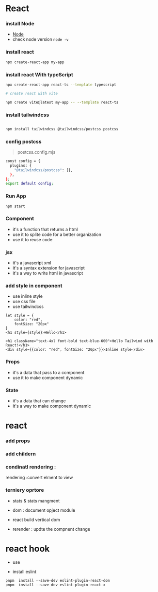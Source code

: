 # React
### install Node 
- [Node](https://nodejs.org/en/download/)
- check node version `node -v`


### install react

```bash
npx create-react-app my-app
```

### install react With typeScript
```bash
npx create-react-app react-ts --template typescript

# create react with vite

npm create vite@latest my-app -- --template react-ts 
```

### install tailwindcss
```bash

npm install tailwindcss @tailwindcss/postcss postcss

```
### config postcss
> postcss.config.mjs
```bash
const config = {
  plugins: {
    "@tailwindcss/postcss": {},
  },
};
export default config;
```

### Run App
```bash
npm start
```


### Component 
- it's a function that returns a html
- use it to splite code for a better organization
- use it to reuse code


### jsx 
- it's a javascript xml
- it's a syntax extension for javascript
- it's a way to write html in javascript

### add style in component
- use inline style
- use css file
- use tailwindcss
```
let style = {
    color: "red",
    fontSize: "20px"
}
<h1 style={style}>Hello</h1>

<h1 className="text-4xl font-bold text-blue-600">Hello Tailwind with React!</h1>
<div style={{color: "red", fontSize: "20px"}}>Inline style</div>
```


### Props
- it's a data that pass to a component
- use it to make component dynamic

### State
- it's a data that can change
- it's a way to make component dynamic

# react
### add props 
### add childern 
### condinatl rendering : 
rendering :convert elment to view
### terniery oprtore

- stats & stats mangment

- dom : document opject module
- react build vertical dom 
- rerender : updte the compnent change          

# react hook 
- use 



* install eslint
```
pnpm  install --save-dev eslint-plugin-react-dom
pnpm  install --save-dev eslint-plugin-react-x
```